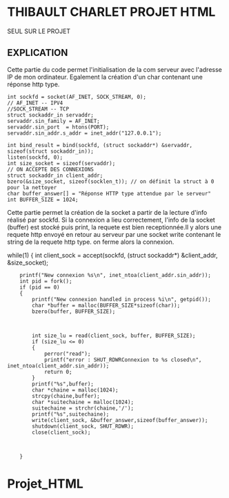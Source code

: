 # THIBAULT CHARLET PROJET HTML

SEUL SUR LE PROJET

## EXPLICATION

Cette partie du code permet l'initialisation de la com serveur avec l'adresse IP de mon ordinateur. Egalement la création d'un char contenant une réponse http type.

    int sockfd = socket(AF_INET, SOCK_STREAM, 0);
    // AF_INET -- IPV4
    //SOCK_STREAM -- TCP
    struct sockaddr_in servaddr;
    servaddr.sin_family = AF_INET;
    servaddr.sin_port  = htons(PORT);
    servaddr.sin_addr.s_addr = inet_addr("127.0.0.1");

    int bind_result = bind(sockfd, (struct sockaddr*) &servaddr, sizeof(struct sockaddr_in));
    listen(sockfd, 0);
    int size_socket = sizeof(servaddr);
    // ON ACCEPTE DES CONNEXIONS
    struct sockaddr_in client_addr;
    bzero(&size_socket, sizeof(socklen_t)); // on définit la struct à 0 pour la nettoyer
    char buffer_answer[] = "Réponse HTTP type attendue par le serveur"
    int BUFFER_SIZE = 1024;
    

Cette partie permet la création de la socket a partir de la lecture d'info réalisé par sockfd. Si la connexion a lieu correctement, l'info de la socket (buffer) est stocké puis print, la requete est bien receptionnée.Il y alors une requete http envoyé en retour au serveur par une socket write contenant le string de la requete http type. on ferme alors la connexion.
    
 while(1)
    {
        int client_sock = accept(sockfd, (struct sockaddr*) &client_addr, &size_socket);

        printf("New connexion %s\n", inet_ntoa(client_addr.sin_addr));
        int pid = fork();
        if (pid == 0)
        {
            printf("New connexion handled in process %i\n", getpid());
            char *buffer = malloc(BUFFER_SIZE*sizeof(char));
            bzero(buffer, BUFFER_SIZE);

          
            
            int size_lu = read(client_sock, buffer, BUFFER_SIZE);
            if (size_lu <= 0)
            {
                perror("read");
                printf("error : SHUT_RDWRConnexion to %s closed\n", inet_ntoa(client_addr.sin_addr));
                return 0;
            }
            printf("%s",buffer);
            char *chaine = malloc(1024);
            strcpy(chaine,buffer);
            char *suitechaine = malloc(1024);
            suitechaine = strchr(chaine,'/');
            printf("%s",suitechaine);
            write(client_sock, &buffer_answer,sizeof(buffer_answer));
            shutdown(client_sock, SHUT_RDWR);  
            close(client_sock);

            

        }   
# Projet_HTML
